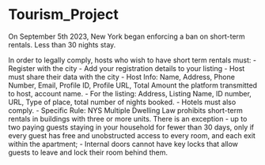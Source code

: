 # Tourism_Project

On September 5th 2023, New York began enforcing a ban on short-term rentals. Less than 30 nights stay. 

In order to legally comply, hosts who wish to have short term rentals must:
	- Register with the city
	- Add your registration details to your listing
	- Host must share their data with the city
		- Host Info: Name, Address, Phone Number, Email, Profile ID, Profile URL, Total Amount the platform transmitted to host,
		account name.
		- For the listing: Address, Listing Name, ID number, URL, Type of place, total number of nights booked.
	- Hotels must also comply.
	- Specific Rule: NYS Multiple Dwelling Law prohibits short-term rentals in buildings with three or more units.
		There is an exception
		- up to two paying guests staying in your household for fewer than 30 days, only if every guest has free and 
		unobstructed access to every room, and each exit within the apartment;
		- Internal doors cannot have key locks that allow guests to leave and lock their room behind them.